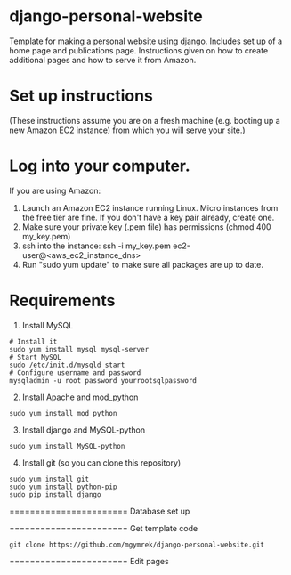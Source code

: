django-personal-website
=======================

Template for making a personal website using django. Includes set up of a home page and publications page. Instructions given on how to create additional pages and how to serve it from Amazon.

Set up instructions
=======================
(These instructions assume you are on a fresh machine (e.g. booting up a new Amazon EC2 instance) from which you will serve your site.)

Log into your computer.
=======================

If you are using Amazon:
1. Launch an Amazon EC2 instance running Linux. Micro instances from the free tier are fine. If you don't have a key pair already, create one.
2. Make sure your private key (.pem file) has permissions (chmod 400 my_key.pem)
3. ssh into the instance: ssh -i my_key.pem ec2-user@<aws_ec2_instance_dns>
4. Run "sudo yum update" to make sure all packages are up to date.

Requirements
=======================

1. Install MySQL
```
# Install it
sudo yum install mysql mysql-server
# Start MySQL
sudo /etc/init.d/mysqld start
# Configure username and password
mysqladmin -u root password yourrootsqlpassword
```

2. Install Apache and mod_python
```
sudo yum install mod_python
```

3. Install django and MySQL-python
```
sudo yum install MySQL-python
```

4. Install git (so you can clone this repository)
```
sudo yum install git
sudo yum install python-pip
sudo pip install django
```

=======================
Database set up

=======================
Get template code

```
git clone https://github.com/mgymrek/django-personal-website.git
```

=======================
Edit pages
